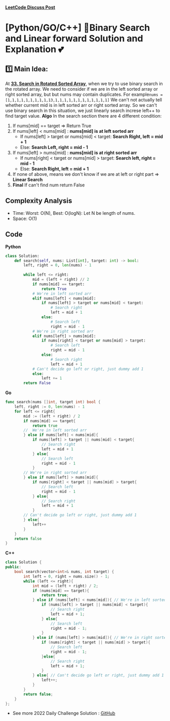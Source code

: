 **[LeetCode Discuss Post](https://leetcode.com/problems/search-in-rotated-sorted-array-ii/discuss/1891748/pythongoc-binary-search-and-linear-forward-solution-and-explanation)**
# [Python/GO/C++] 🌟Binary Search and Linear forward Solution and Explanation 💕
## 1️⃣ Main Idea:
At **[33. Search in Rotated Sorted Array](https://leetcode.com/problems/search-in-rotated-sorted-array/)**, when we try to use binary search in the rotated array. 
We need to consider if we are in the left sorted array or right sorted array, but but nums may contain duplicates.
For example```nums = [1,1,1,1,1,1,1,1,1,13,1,1,1,1,1,1,1,1,1,1,1,1]``` We can't not actually tell whether current mid is in left sorted arr or right sorted array.
So we can't use binary search in this situation, we just linearly search increse left++ to find target value.
**Algo**
In the search section there are 4 different condition:
1. If nums[mid] == target => Return True
2. If nums[left] < nums[mid] : **nums[mid] is at left sorted arr**
	* If nums[left] > target or nums[mid] < target: **Search Right, left = mid + 1**
	* Else: **Search Left, right = mid - 1**
3. If nums[left] > nums[mid] : **nums[mid] is at right sorted arr**
	* If nums[right] < target or nums[mid] > target: **Search left, right = mid - 1**
	* Else: **Search Right, left = mid + 1**
4. If none of above, means we don't know if we are at left or right part => **Linear Search**
5. **Final** If can't find num return False

## Complexity Analysis
* Time: Worst: O(N), Best: O(logN): Let N be length of nums.
* Space: O(1)

## Code

**Python**
```python
class Solution:
    def search(self, nums: List[int], target: int) -> bool:
        left, right = 0, len(nums) - 1
        
        while left <= right:
            mid = (left + right) // 2
            if nums[mid] == target:
                return True
            # We're in left sorted arr
            elif nums[left] < nums[mid]:
                if nums[left] > target or nums[mid] < target:
                    # Search right
                    left = mid + 1
                else:
                    # Search left
                    right = mid - 1
            # We're in right sorted arr
            elif nums[left] > nums[mid]:
                if nums[right] < target or nums[mid] > target:
                    # Search left
                    right = mid - 1
                else:
                    # Search right
                    left = mid + 1
            # Can't decide go left or right, just dummy add 1
            else:
                left += 1
        return False
```
**Go**
```go
func search(nums []int, target int) bool {
    left, right := 0, len(nums) - 1
    for left <= right{
        mid := (left + right) / 2
        if nums[mid] == target{
            return true
        //  We're in left sorted arr
        } else if nums[left] < nums[mid]{
            if nums[left] > target || nums[mid] < target{
                // Search right
                left = mid + 1
            } else{
                // Search left
                right = mid - 1
            }
        // We're in right sorted arr
        } else if nums[left] > nums[mid]{
            if nums[right] < target || nums[mid] > target{
                // Search left
                right = mid - 1
            } else{
                // Search right
                left = mid + 1
            }
        // Can't decide go left or right, just dummy add 1
        } else{
            left++
        }
    }
    return false
}

```
**C++**
```cpp
class Solution {
public:
    bool search(vector<int>& nums, int target) {
        int left = 0, right = nums.size() - 1;
        while (left <= right){
            int mid = (left + right) / 2;
            if (nums[mid] == target){
                return true;
            } else if (nums[left] < nums[mid]){ // We're in left sorted arr
                if (nums[left] > target || nums[mid] < target){
                    // Search right
                    left = mid + 1;
                } else{
                    // Search left
                    right = mid - 1;
                }
            } else if (nums[left] > nums[mid]){ // We're in right sorted arr
                if (nums[right] < target || nums[mid] > target){
                    // Search left
                    right = mid - 1;
                }else{
                    // Search right
                    left = mid + 1;
                }
            } else{ // Can't decide go left or right, just dummy add 1
                left++;
            }
        }
        return false;
    }
};
```

* See more 2022 Daily Challenge Solution : [GitHub](https://github.com/gcobs0834/2022-Daily-LeetCoding-Challenge-python3-)
